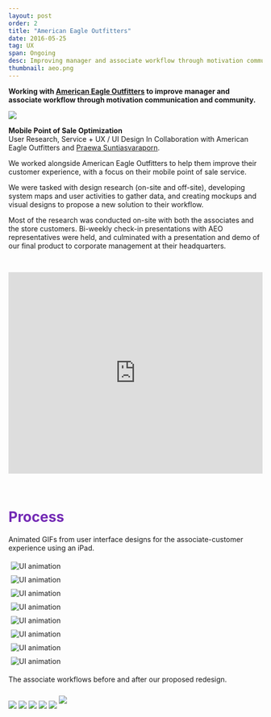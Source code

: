 ```yaml
---
layout: post
order: 2
title: "American Eagle Outfitters"
date: 2016-05-25
tag: UX
span: Ongoing
desc: Improving manager and associate workflow through motivation communication and community
thumbnail: aeo.png
---
```

**Working with <a target="_blank" href="https://www.ae.com/">American Eagle Outfitters</a> to improve manager and associate workflow through motivation communication and community.**

<div>
<img src="../img/aeo/ipadscreens.png">
</div>

**Mobile Point of Sale Optimization**<br>
User Research, Service + UX / UI Design
In Collaboration with American Eagle Outfitters and <a target="_blank" href="http://psuntias.com/">Praewa Suntiasvaraporn</a>.

We worked alongside American Eagle Outfitters to help them improve their customer experience, with a focus on their mobile point of sale service. 

We were tasked with design research (on-site and off-site), developing system maps and user activities to gather data, and creating mockups and visual designs to propose a new solution to their workflow.

Most of the research was conducted on-site with both the associates and the store customers. Bi-weekly check-in presentations with AEO representatives were held, and culminated with a presentation and demo of our final product to corporate management at their headquarters.

<iframe style="margin-bottom:30px; margin-top:30px;" width="100%" height="400" src="https://www.youtube.com/embed/TLeKtPEjSps?rel=0" frameborder="0" allow="autoplay; encrypted-media" allowfullscreen></iframe>

<h1 style="color:#742bb5">Process</h1>

Animated GIFs from user interface designs for the associate-customer experience using an iPad.


<div class="gif-row" style="padding:0px; ">
    <div class="image-container small-6 medium-6 column" style="padding:5px; margin:0px;"><img src="../img/aeo/uiprototype1.gif" alt="UI animation">
    </div>
    <div class="image-container small-6 medium-6 column" style="padding:5px; margin:0px;"><img src="../img/aeo/uiprototype2.gif" alt="UI animation">
    </div>
    <div class="image-container small-6 medium-6 column" style="padding:5px; margin:0px;"><img src="../img/aeo/uiprototype3.gif" alt="UI animation">
    </div>
    <div class="image-container small-6 medium-6 column" style="padding:5px; margin:0px;"><img src="../img/aeo/uiprototype4.gif" alt="UI animation">
    </div>
    <div class="image-container small-6 medium-6 column" style="padding:5px; margin:0px;"><img src="../img/aeo/uiprototype5.gif" alt="UI animation">
    </div>
    <div class="image-container small-6 medium-6 column" style="padding:5px; margin:0px;"><img src="../img/aeo/uiprototype6.gif" alt="UI animation">
    </div>
    <div class="image-container small-6 medium-6 column" style="padding:5px; margin:0px; width: atuo;"><img src="../img/aeo/uiprototype7.gif" alt="UI animation">
    </div>
    <div class="image-container small-6 medium-6 column" style="padding:5px; margin:0px; width: atuo;"><img src="../img/aeo/uiprototype8.gif" alt="UI animation">
    </div>
</div>



The associate workflows before and after our proposed redesign.   
    

<div>
<img src="../img/aeo/before.png">
<img src="../img/aeo/after.png">
<img src="../img/aeo/3%20point.png">
<img src="../img/aeo/wall%20posts.png">
<img src="../img/aeo/wall%20posts%202.png">
<img style="margin-top:10px; margin-bottom: 10px;" src="../img/aeo/process1.png">
</div>

<!---<div class="gallery">
<div class="slideshow-container">   
  <div class="mySlides fade">
    <div class="numbertext"></div>
    <img src="../img/albert.png" style="width:" class="galleryimg">
    <div class="text"></div>
  </div>
  <div class="mySlides fade">   
    <div class="numbertext"></div>
    <img src="../img/alberthover.png" style="width:" class="galleryimg">
    <div class="text"></div>
  </div>
  <div class="mySlides fade">
    <div class="numbertext"></div>
    <img src="../img/thumbnails/otter.jpg" style="width:" class="galleryimg">
    <div class="text"></div>
  </div>

   <!---<a class="prev" onclick="plusSlides(-1)"><div class="arrow">&#10094;</div></a>
  <a class="next" onclick="plusSlides(1)"><div class="arrow">&#10095;</div></a>
</div>

<!---<div style="text-align:center" class="dots">
  <span class="dot" onclick="currentSlide(1)"></span> 
  <span class="dot" onclick="currentSlide(2)"></span> 
  <span class="dot" onclick="currentSlide(3)"></span> 
</div>
</div>
--->




<!--<div class="gallery">
<div class="slideshow-container" style="margin-bottom:50px">
  <div class="gallery-asset fade"> <img src="../img/albert.png" alt="The Idea" style="width:100%"> </div>
  <div class="gallery-asset fade"> <img src="../img/alberthover.png" alt="The Icon" style="width:100%"> </div>
  <div class="gallery-asset fade"> <img src="../img/ideate/slide3.png" alt="The System" style="width:100%"> </div>
  <div class="gallery-asset fade"> <img src="../img/ideate/slide4.png" alt="Wordmark" style="width:100%"> </div>
  <div class="gallery-asset fade"> <img src="../img/ideate/slide5.png" alt="Logo" style="width:100%"> </div>
  <div class="gallery-asset fade"> <img src="../img/ideate/slide6.png" alt="System Intro" style="width:100%"> </div>
  <div class="gallery-asset fade"> <img src="../img/ideate/slide7.png" alt="Subbrands part 1" style="width:100%"> </div>
  <div class="gallery-asset fade"> <img src="../img/ideate/slide8.png" alt="subbrands part 2" style="width:100%"> </div>
  <div class="gallery-asset fade"> <img src="../img/ideate/slide9.png" alt="Applications" style="width:100%"> </div>
  <div class="gallery-asset fade"> <img src="../img/ideate/slide10.png" alt="T-Shirt" style="width:100%"> </div>
  <div class="gallery-asset fade"> <img src="../img/ideate/slide11.png" alt="Business Cards" style="width:100%"> </div>
  <div class="gallery-asset fade"> <img src="../img/ideate/slide12.png" alt="Wall Sign" style="width:100%"> </div>
  <a class="prev" onclick="plusSlides(-1)"><div class="arrow">&#10094;</div></a>
  <a class="next" onclick="plusSlides(1)"><div class="arrow">&#10095;</div></a>
</div>
</div> -->